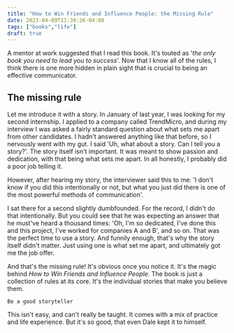 ```yaml
---
title: "How to Win Friends and Influence People: the Missing Rule"
date: 2023-04-09T11:39:26-04:00
tags: ["books","life"]
draft: true
---
```


A mentor at work suggested that I read this book. It's touted as '*the only book you need to lead you to success*'. Now that I know all of the rules, I think there is one more hidden in plain sight that is crucial to being an effective communicator.  

<!-- more -->

## The missing rule
Let me introduce it with a story. In January of last year, I was looking for my second internship. I applied to a company called TrendMicro, and during my interview I was asked a fairly standard question about what sets me apart from other candidates. I hadn't answered anything like that before, so I nervously went with my gut. I said 'Uh, what about a story. Can I tell you a story?'. The story itself isn't important. It was meant to show passion and dedication, with that being what sets me apart. In all honestly, I probably did a poor job telling it.

However, after hearing my story, the interviewer said this to me: 'I don't know if you did this intentionally or not, but what you just did there is one of the most powerful methods of communication'.

I sat there for a second slightly dumbfounded. For the record, I didn't do that intentionally. But you could see that he was expecting an answer that he must've heard a thousand times: 'Oh, I'm so dedicated, I've done this and this project, I've worked for companies A and B', and so on. That was the perfect time to use a story. And funnily enough, that's why the story itself didn't matter. Just using one is what set me apart, and ultimately got me the job offer.

And that's the missing rule! It's obvious once you notice it. It's the magic behind *How to Win Friends and Influence People*. The book is just a collection of rules at its core. It's the individual stories that make you believe them. 
```
Be a good storyteller
```
This isn't easy, and can't really be taught. It comes with a mix of practice and life experience. But it's so good, that even Dale kept it to himself.